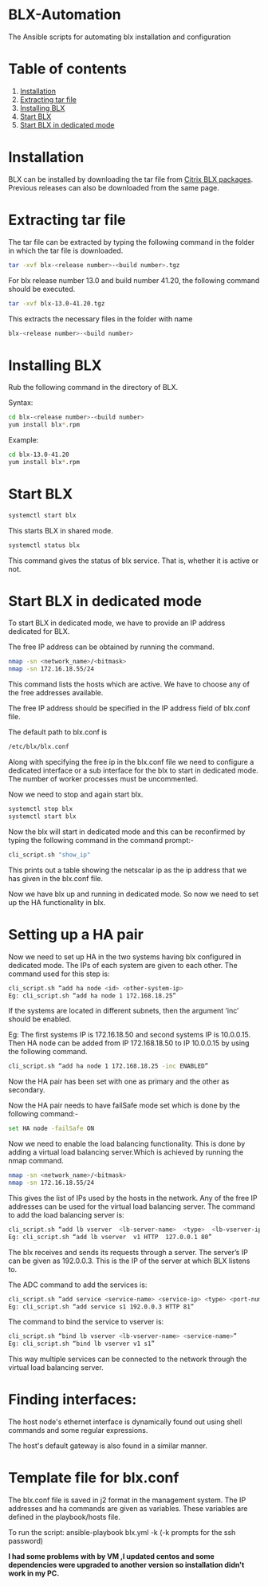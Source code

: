 # BLX-Automation
The Ansible scripts for automating blx installation and configuration

# Table of contents
1. [Installation](#Installation)
2. [Extracting tar file](#Extracting-tar-file)
3. [Installing BLX](#Installing-blx)
4. [Start BLX](#start-blx)
5. [Start BLX in dedicated mode](#start-blx-dedicated)

# Installation

BLX can be installed by downloading the tar file from [Citrix BLX packages](https://www.citrix.com/downloads/citrix-adc/bare-metal-adc/?_ga=2.262364228.913521931.1596445047-385435695.1581332042). Previous releases can also be downloaded from the same page.

# <div id='Extracting-tar-file'/>
# Extracting tar file 
The tar file can be extracted by typing the following command in the folder in which the tar file is downloaded.
```bash
tar -xvf blx-<release number>-<build number>.tgz
```
For blx release number 13.0 and build number 41.20, the following command should be executed.
```bash
tar -xvf blx-13.0-41.20.tgz
```
This extracts the necessary files in the folder with name 
```bash
blx-<release number>-<build number>
```

# <div id='Installing-blx'/>
# Installing BLX
Rub the following command in the directory of BLX.

Syntax:
```bash
cd blx-<release number>-<build number>
yum install blx*.rpm
```

Example:
```bash
cd blx-13.0-41.20
yum install blx*.rpm
```

# <div id='start-blx'/>
# Start BLX

```bash
systemctl start blx
```
This starts BLX in shared mode.

```bash
systemctl status blx
```
This command gives the status of blx service. That is, whether it is active or not. 

# <div id='start-blx-dedicated'/>
# Start BLX in dedicated mode
To start BLX in dedicated mode, we have to provide an IP address dedicated for BLX.

The free IP address can be obtained by running the command.

```bash
nmap -sn <network_name>/<bitmask>
nmap -sn 172.16.18.55/24
```
This command lists the hosts which are active. We have to choose any of the free addresses available. 

The free IP address should be specified in the IP address field of blx.conf file.

The default path to blx.conf is 
```bash
/etc/blx/blx.conf
```

Along with specifying the free ip in the blx.conf file we need to configure a dedicated interface or a sub interface for the blx to start in dedicated mode.
The number of worker processes must be uncommented.

Now we need to stop and again start blx.
```bash
systemctl stop blx
systemctl start blx
```
Now the blx will start in dedicated mode and this can be reconfirmed by typing the following command in the command prompt:-
```bash
cli_script.sh "show_ip"
```
This prints out a table showing the netscalar ip as the ip address that we has given in the blx.conf file.

Now we have blx up and running in dedicated mode.
So now we need to set up the HA functionality in blx.

# Setting up a HA pair
Now we need to set up HA in the two systems having blx configured in dedicated mode.
 The IPs of each system are given to each other. The command used for this step is:

```bash
cli_script.sh “add ha node <id> <other-system-ip> 
Eg: cli_script.sh “add ha node 1 172.168.18.25”
```
If the systems are located in different subnets, then the argument ‘inc’ should be enabled.

Eg: The first systems IP is 172.16.18.50 and second systems IP is 10.0.0.15. Then HA node can be added from IP 172.168.18.50 to IP 10.0.0.15 by using the following command.

```bash
cli_script.sh “add ha node 1 172.168.18.25 -inc ENABLED”
```
Now the HA pair has been set with one as primary and the other as secondary.

Now the HA pair needs to have failSafe mode set which is done by the following command:-

```bash
set HA node -failSafe ON
```

Now we need to enable the load balancing functionality.
This is done by adding a virtual load balancing server.Which is achieved by running the nmap command.

```bash
nmap -sn <network_name>/<bitmask>
nmap -sn 172.16.18.55/24
```
This gives the list of IPs used by the hosts in the network. 
Any of the free IP addresses can be used for the virtual load balancing server. 
The command to add the load balancing server is:

```bash
cli_script.sh “add lb vserver  <lb-server-name>  <type>  <lb-vserver-ip> <port-number>”
Eg: cli_script.sh “add lb vserver  v1 HTTP  127.0.0.1 80”
```

The blx receives and sends its requests through a server. The server’s IP can be given as 192.0.0.3. This is the IP of the server at which BLX listens to.

The ADC command to add the services is:
```bash
cli_script.sh “add service <service-name> <service-ip> <type> <port-number>”
Eg: cli_script.sh “add service s1 192.0.0.3 HTTP 81”
```

The command to bind the service to vserver is:

```bash
cli_script.sh “bind lb vserver <lb-vserver-name> <service-name>”
Eg: cli_script.sh “bind lb vserver v1 s1”
```

This way multiple services can be connected to the network through the virtual load balancing server.

# Finding interfaces:

The host node's ethernet interface is dynamically found out using shell commands and some regular expressions.

The host's default gateway is also found in a similar manner.

# Template file for blx.conf
The blx.conf file is saved in j2 format in the management system. The IP addresses and ha commands are given as variables. These variables are defined in the playbook/hosts file.


To run the script:
ansible-playbook blx.yml -k (-k prompts for the ssh password)

**I had some problems with by VM ,I updated centos and some dependencies were upgraded to another version so installation didn't work in my PC.**



